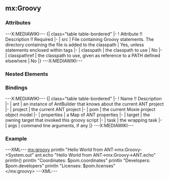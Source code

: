 ## mx:Groovy

### Attributes

---X:MEDIAWIKI---
{| class="table table-bordered"
|-
! Attribute !! Description !! Required
|-
| src
| File containing Groovy statements.  The directory containing the file is added to the classpath
| Yes, unless statements enclosed within tags
|-
| classpath
| the classpath to use
| No
|-
| classpathref
| the classpath to use, given as reference to a PATH defined elsewhere
| No
|}
---X:MEDIAWIKI---

### Nested Elements

### Bindings

---X:MEDIAWIKI---
{| class="table table-bordered"
|-
! Name !! Description
|-
| ant
| an instance of AntBuilder that knows about the current ANT project
|-
| project
| the current ANT project
|-
| pom
| the current Moxie project object model
|-
| properties
| a Map of ANT properties
|-
| target
| the owning target that invoked this groovy script
|-
| task
| the wrapping task
|-
| args
| command line arguments, if any
|}
---X:MEDIAWIKI---

### Example

---XML---
<mx:groovy>
    println "Hello World from ANT->mx:Groovy->System.out"
    ant.echo "Hello World from ANT->mx:Groovy->ANT.echo"
    println()
    println "Coordinates: $pom.coordinates"
    println "Developers: $pom.developers"
    println "Licenses: $pom.licenses"	
</mx:groovy>
---XML---
